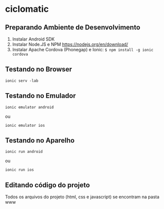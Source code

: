 # ciclomatic

## Preparando Ambiente de Desenvolvimento

1. Instalar Android SDK
2. Instalar Node.JS e NPM https://nodejs.org/en/download/
3. Instalar Apache Cordova (Phonegap) e Ionic:
   `$ npm install -g ionic cordova`

## Testando no Browser

`ionic serv -lab`

## Testando no Emulador

`ionic emulator android`

ou 

`ionic emulator ios`

## Testando no Aparelho

`ionic run android`

ou 

`ionic run ios`

## Editando código do projeto

Todos os arquivos do projeto (html, css e javascript) se encontram na pasta www


